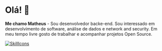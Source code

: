 # Olá! 👋
**Me chamo Matheus** - Sou desenvolvedor backe-end. Sou interessado em desenvolvimento de software, análise de dados e network and security. 
Em meu tempo livre gosto de trabalhar e acompanhar projetos Open Source.

[![SkillIcons](https://skillicons.dev/icons?i=js,html,css,java,scala,nodejs,spring,docker,linux)](https://skillicons.dev)<br/>
